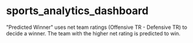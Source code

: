 # sports_analytics_dashboard

"Predicted Winner" uses net team ratings (Offensive TR - Defensive TR) to decide a winner. The team with the higher net rating is predicted to win.